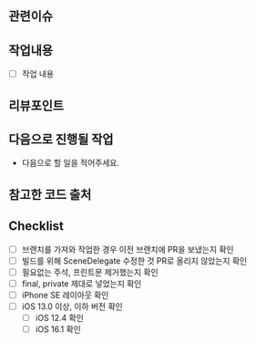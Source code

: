 ## 관련이슈
<!-- 관련있는 이슈 번호(#000)을 적어주세요. -->

## 작업내용
<!-- 작업 내용과 이미지를 첨부해주세요. -->
- [ ] 작업 내용

## 리뷰포인트
<!-- 리뷰가 필요한 포인트와 해당 되는 커밋을 링크로 걸어주세요. -->

## 다음으로 진행될 작업
 - 다음으로 할 일을 적어주세요.

## 참고한 코드 출처
<!-- 참고한 코드의 출처를 작성해주세요 -->

## Checklist
- [ ] 브랜치를 가져와 작업한 경우 이전 브랜치에 PR을 보냈는지 확인
- [ ] 빌드를 위해 SceneDelegate 수정한 것 PR로 올리지 않았는지 확인
- [ ] 필요없는 주석, 프린트문 제거했는지 확인
- [ ] final, private 제대로 넣었는지 확인
- [ ] iPhone SE 레이아웃 확인
- [ ] iOS 13.0 이상, 이하 버전 확인
  - [ ] iOS 12.4 확인
  - [ ] iOS 16.1 확인

